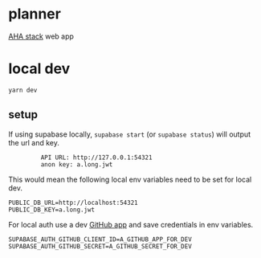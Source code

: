 # planner

[AHA stack](https://ahastack.dev/) web app

# local dev

```shell
yarn dev
```

## setup

If using supabase locally, `supabase start` (or `supabase status`) will output the url and key.

```
         API URL: http://127.0.0.1:54321
         anon key: a.long.jwt
```

This would mean the following local env variables need to be set for local dev.


```dotenv
PUBLIC_DB_URL=http://localhost:54321
PUBLIC_DB_KEY=a.long.jwt
```

For local auth use a dev [GitHub app](https://github.com/settings/developers) and save credentials in env variables.

```dotenv
SUPABASE_AUTH_GITHUB_CLIENT_ID=A_GITHUB_APP_FOR_DEV
SUPABASE_AUTH_GITHUB_SECRET=A_GITHUB_SECRET_FOR_DEV
```



